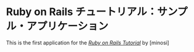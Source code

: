 # Ruby on Rails チュートリアル：サンプル・アプリケーション

This is the first application for the
[*Ruby on Rails Tutorial*](http://railstutorial.jp/)
by [minosi]

